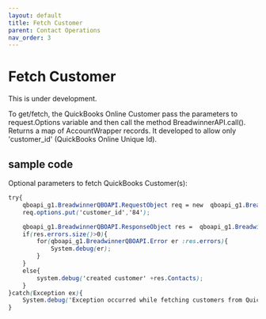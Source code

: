 ```yaml
---
layout: default
title: Fetch Customer
parent: Contact Operations
nav_order: 3
---
```


# Fetch Customer

This is under development.


To get/fetch, the QuickBooks Online Customer pass the parameters to request.Options variable and then call the method BreadwinnerAPI.call(). Returns a map of AccountWrapper records. 
It developed to allow only 'customer_id' (QuickBooks Online Unique Id).

## sample code 

Optional parameters to fetch QuickBooks Customer(s):

```scss
try{
    qboapi_g1.BreadwinnerQBOAPI.RequestObject req = new  qboapi_g1.BreadwinnerQBOAPI.RequestObject();   
    req.options.put('customer_id','84');

    qboapi_g1.BreadwinnerQBOAPI.ResponseObject res =  qboapi_g1.BreadwinnerQBOAPI.call('fetchcustomer', req);
    if(res.errors.size()>0){
        for(qboapi_g1.BreadwinnerQBOAPI.Error er :res.errors){
            System.debug(er); 
        }
    }
    else{
        system.debug('created customer' +res.Contacts);
    }
}catch(Exception ex){
    System.debug('Exception occurred while fetching customers from QuickBooksOnline.'+ex.getStackTraceString());
}
```